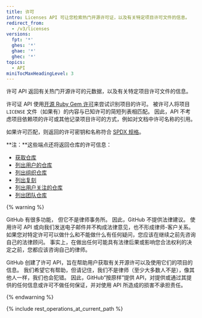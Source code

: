 ```yaml
---
title: 许可
intro: Licenses API 可让您检索热门开源许可证，以及有关特定项目许可文件的信息。
redirect_from:
  - /v3/licenses
versions:
  fpt: '*'
  ghes: '*'
  ghae: '*'
  ghec: '*'
topics:
  - API
miniTocMaxHeadingLevel: 3
---
```


许可 API 返回有关热门开源许可的元数据，以及有关特定项目许可文件的信息。

许可证 API 使用[开源 Ruby Gem 许可](https://github.com/benbalter/licensee)来尝试识别项目的许可。 被许可人将项目 `LICENSE` 文件（如果有）的内容与已知许可的简短列表相匹配。 因此，API 不考虑项目依赖项的许可或其他记录项目许可的方式，例如对文档中许可名称的引用。

如果许可匹配，则返回的许可密钥和名称符合 [SPDX 规格](https://spdx.org/)。

**注：**这些端点还将返回仓库的许可信息：

- [获取仓库](/rest/reference/repos#get-a-repository)
- [列出用户的仓库](/rest/reference/repos#list-repositories-for-a-user)
- [列出组织仓库](/rest/reference/repos#list-organization-repositories)
- [列出复刻](/rest/reference/repos#list-forks)
- [列出用户关注的仓库](/rest/reference/activity#list-repositories-watched-by-a-user)
- [列出团队仓库](/rest/reference/teams#list-team-repositories)

{% warning %}

GitHub 有很多功能， 但它不是律师事务所。 因此，GitHub 不提供法律建议。 使用许可 API 或向我们发送电子邮件并不构成法律意见，也不形成律师-客户关系。 如果您对特定许可可以做什么和不能做什么有任何疑问，您应该在继续之前先咨询自己的法律顾问。 事实上，在做出任何可能具有法律后果或影响您合法权利的决定之前，您都应该咨询自己的律师。

GitHub 创建了许可 API，旨在帮助用户获取有关开源许可以及使用它们的项目的信息。 我们希望它有帮助，但请记住，我们不是律师（至少大多数人不是），像其他人一样，我们也会犯错。 因此，GitHub“按原样”提供 API，对提供或通过其提供的任何信息或许可不做任何保证，并对使用 API 所造成的损害不承担责任。

{% endwarning %}

{% include rest_operations_at_current_path %}
